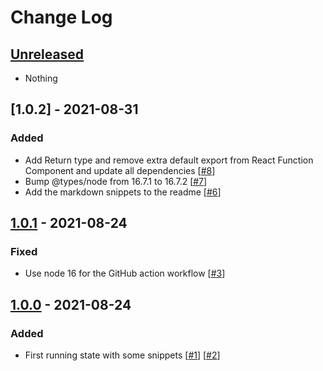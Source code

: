 # Change Log

## [Unreleased]

- Nothing

## [1.0.2] - 2021-08-31

### Added

- Add Return type and remove extra default export from React Function Component and update all
  dependencies [[#8](https://github.com/mheob/vscode-snippets/pull/8)]
- Bump @types/node from 16.7.1 to 16.7.2 [[#7](https://github.com/mheob/vscode-snippets/pull/7)]
- Add the markdown snippets to the readme [[#6](https://github.com/mheob/vscode-snippets/pull/6)]

## [1.0.1] - 2021-08-24

### Fixed

- Use node 16 for the GitHub action workflow [[#3](https://github.com/mheob/vscode-snippets/pull/3)]

## [1.0.0] - 2021-08-24

### Added

- First running state with some snippets [[#1](https://github.com/mheob/vscode-snippets/pull/1)]
  [[#2](https://github.com/mheob/vscode-snippets/pull/2)]

[unreleased]: https://github.com/mheob/vscode-snippets/compare/v1.0.1...HEAD
[1.0.1]: https://github.com/mheob/vscode-snippets/compare/v1.0.0...v1.0.1
[1.0.0]: https://github.com/mheob/vscode-snippets/releases/tag/v1.0.0

